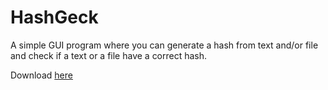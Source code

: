 # HashGeck

A simple GUI program where you can generate a hash from text and/or file and check if a text or a file have a correct hash.

Download <a href="https://github.com/marcktomack/hash-gecker/releases">here</a>
